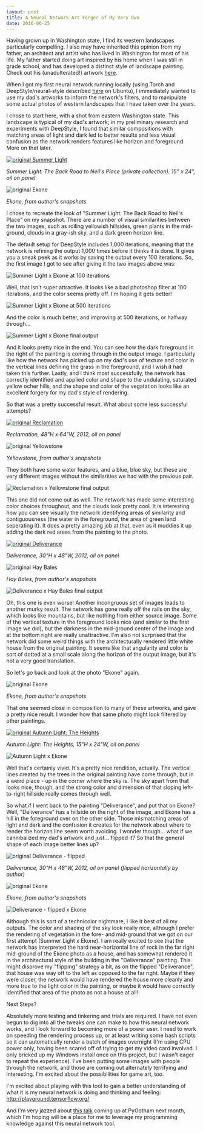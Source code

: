 ```yaml
---
layout: post
title: A Neural Network Art Forger of My Very Own
date: 2016-06-25
---
```


Having grown up in Washington state, I find its western landscapes particularly compelling. I also may have inherited this opinion from my father, an architect and artist who has lived in Washington for most of his life. My father started doing art inspired by his home when I was still in grade school, and has developed a distinct style of landscape painting. Check out his (unadulterated!) artwork [here](http://scottallenarchitectureseattle.com/artwork/).

When I got my first neural network running locally (using Torch and DeepStyle/neural-style described [here](https://github.com/jcjohnson/neural-style) on Ubuntu), I immediately wanted to use my dad's artworks to inform the network's filters, and to manipulate some actual photos of western landscapes that I have taken over the years.

I chose to start here, with a shot from eastern Washington state. This landscape is typical of my dad's artwork; in my preliminary research and experiments with DeepStyle, I found that similar compositions with matching areas of light and dark led to better results and less visual confusion as the network renders features like horizon and foreground. More on that later.

[![original Summer Light](/img/SummerLightTheBackRoadtoNeils.jpg)](http://scottallenarchitectureseattle.com/artwork/)

*Summer Light: The Back Road to Neil's Place (private collection). 15" x 24", oil on panel*

![original Ekone](/img/ekone-1004.jpg) 

*Ekone, from author's snapshots*

I chose to recreate the look of "Summer Light: The Back Road to Neil's Place" on my snapshot. There are a number of visual similarities between the two images, such as rolling yellowish hillsides, green plants in the mid-ground, clouds in a gray-ish sky, and a dark green horizon line.

The default setup for DeepStyle includes 1,000 iterations, meaning that the network is refining the output 1,000 times before it thinks it is done. It gives you a sneak peek as it works by saving the output every 100 iterations. So, the first image I got to see after giving it the two images above was:

![Summer Light x Ekone at 100 iterations](/img/Ekone%20to%20Summer%20Light%20out_100.png)

Well, that isn't super attractive. It looks like a bad photoshop filter at 100 iterations, and the color seems pretty off. I'm hoping it gets better!

![Summer Light x Ekone at 500 iterations](/img/Ekone%20to%20Summer%20Light%20out_500.png)

And the color is much better, and improving at 500 iterations, or halfway through...

![Summer Light x Ekone final output](/img/Ekone%20to%20Summer%20Light%20out.png)

And it looks pretty nice in the end. You can see how the dark foreground in the right of the painting is coming through in the output image. I particularly like how the network has picked up on my dad's use of texture and color in the vertical lines defining the grass in the foreground, and I wish it had taken this further. Lastly, and I think most successfully, the network has correctly identified and applied color and shape to the undulating, saturated yellow ocher hills, and the shape and color of the vegatation looks like an excellent forgery for my dad's style of rendering.

So that was a pretty successful result. What about some less successful attempts?

[![original Reclamation](/img/Reclamation.jpg)](http://scottallenarchitectureseattle.com/artwork/)

*Reclamation, 48"H x 64"W, 2012, oil on panel*

![original Yellowstone](/img/Yellowstone.jpg)

*Yellowstone, from author's snapshots*

They both have some water features, and a blue, blue sky, but these are very different images without the similarities we had with the previous pair. 

![Reclamation x Yellowstone final output](/img/Reclamation%20and%20barbed%20wire%20ball.png)

This one did not come out as well. The network has made some interesting color choices throughout, and the clouds look pretty cool. It is interesting how you can see visually the network identifying areas of similarity and contiguousness (the water in the foreground, the area of green land seperating it). It does a pretty amazing job at that, even as it muddies it up adding the dark red areas from the painting to the photo.

[![original Deliverance](/img/Deliverance.jpg)](http://scottallenarchitectureseattle.com/artwork/)

*Deliverance, 30"H x 48"W, 2012, oil on panel*

![original Hay Bales](/img/Hay.jpg)

*Hay Bales, from author's snapshots*

![Deliverance x Hay Bales final output](/img/Deliverance%20to%20Hay.png)

Oh, this one is even worse! Another incongruous set of images leads to another murky result. The network has gone really off the rails on the sky, which looks like mountains, but like nothing from either source image. Some of the vertical texture in the foreground looks nice (and similar to the first image we did), but the darkness in the mid-ground center of the image and at the bottom right are really unattractive. I'm also not surprised that the network did some weird things with the architecturally rendered little white house from the original painting. It seems like that angularity and color is sort of dotted at a small scale along the horizon of the output image, but it's not a very good translation.

So let's go back and look at the photo "Ekone" again. 

![original Ekone](/img/ekone-1004.jpg) 

*Ekone, from author's snapshots*

That one seemed close in composition to many of these artworks, and gave a pretty nice result. I wonder how that same photo might look filtered by other paintings.

[![original Autumn Light: The Heights](/img/AutumnLightTheHeights.jpg)](http://scottallenarchitectureseattle.com/artwork/)

*Autumn Light: The Heights, 15"H x 24"W, oil on panel*

![Autumn Light x Ekone](/img/autnumn%20to%20ekone.png)

Well that's certainly vivid. It's a pretty nice rendition, actually. The vertical lines created by the trees in the original painting have come through, but in a weird place - up in the corner where the sky is. The sky apart from that looks nice, though, and the strong color and dimension of that sloping left-to-right hillside really comes through well.

So what if I went back to the painting "Deliverance", and put that on Ekone? Well, "Deliverance" has a hillside on the right of the image, and Ekone has a hill in the foreground over on the other side. Those mismatching areas of light and dark and the confusion it creates for the network about where to render the horizon line seem worth avoiding. I wonder though... what if we cannibalized my dad's artwork and just... flipped it? So that the general shape of each image better lines up?

![original Deliverance - flipped](/img/252505_Deliverance.jpg)

*Deliverance, 30"H x 48"W, 2012, oil on panel (flipped horizontally by author)*

![original Ekone](/img/ekone-1004.jpg) 

*Ekone, from author's snapshots*

![Deliverance - flipped x Ekone](/img/deliveranceflippedxekone.png)

Although this is sort of a technicolor nightmare, I like it best of all my outputs. The color and shading of the sky look really nice, although I prefer the rendering of vegetation in the fore- and mid-ground that we got on our first attempt (Summer Light x Ekone). I am really excited to see that the network has interpreted the hard near-horizontal line of rock in the far right mid-ground of the Ekone photo as a house, and has somewhat rendered it in the architectural style of the building in the "Deliverance" painting. This might disprove my "flipping" strategy a bit, as on the flipped "Deliverance", that house was way off to the left as opposed to the far right. Maybe if they were closer, the network would have rendered the house more cleanly and more true to the light color in the painting, or maybe it would have correctly identified that area of the photo as not a house at all!


Next Steps?

Absolutely more testing and tinkering and trials are required. I have not even begun to dig into all the tweaks one can make to how this neural network works, and I look forward to becoming more of a power user. I need to work on speeding the rendering process up, or at least writing some bash scripts so it can automatically render a batch of images overnight (I'm using CPU power only, having been scared off of trying to get my video card involved. I only bricked up my Windows install once on this project, but I wasn't eager to repeat the experience). I've been putting some images with people through the network, and those are coming out alternately terrifying and interesting. I'm excited about the possibilities for game art, too. 

I'm excited about playing with this tool to gain a better understanding of what it is my neural network is doing and thinking and feeling: http://playground.tensorflow.org/

And I'm very jazzed about [this talk](https://2016.pygotham.org/talks/227/writing-neural-networks-f/) coming up at PyGotham next month, which I'm hoping will be a place for me to leverage my programming knowledge against this neural network tool.




